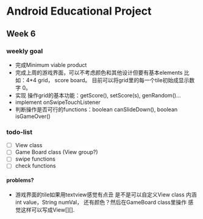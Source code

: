 # Android Educational Project
## Week 6 
### weekly goal
- 完成Minimum viable product
- 完成上周的游戏界面，可以不考虑颜色和其他设计但要有基本elements 比如：4*4 grid， score board。 目前可以将grid里的每一个tile初始成显示数字 0。
- 实现 操作grid的基本功能：getScore(), setScore(s), genRandom()...
- implement onSwipeTouchListener
- 判断操作是否可行的functions：boolean canSlideDown(), boolean isGameOver()
### todo-list
- [ ] View class
- [ ] Game Board class (View group?)
- [ ] swipe functions
- [ ] check functions
#### problems?
- 游戏界面的tile如果用textview感觉有点丑 是不是可以自定义View class 内涵 int value，String numVal， 还有颜色？然后在GameBoard class里操作 感觉这样可以写成View[][].
